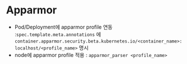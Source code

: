 # Apparmor

-  Pod/Deployment에 apparmor profile 연동 :`spec.template.meta.annotations` 에 `container.apparmor.security.beta.kubernetes.io/<container_name>: localhost/<profile_name>` 명시
- node에 apparmor profile 적용 : `apparmor_parser <profile_name>`

